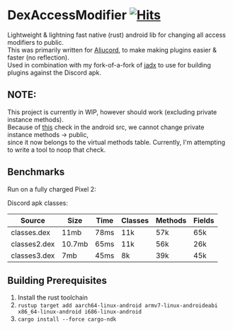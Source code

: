 # DexAccessModifier [![Hits](https://hits.seeyoufarm.com/api/count/incr/badge.svg?url=https%3A%2F%2Fgithub.com%2FDiamondMiner88%2FDexAccessModifier&count_bg=%2379C83D&title_bg=%23555555&icon=github.svg&icon_color=%23E7E7E7&title=views&edge_flat=true)](https://hits.seeyoufarm.com)

Lightweight & lightning fast native (rust) android lib for changing all access modifiers to public.\
This was primarily written for [Aliucord](https://github.com/Aliucord/Aliucord), to make making plugins easier &
faster (no reflection).\
Used in combination with my fork-of-a-fork of [jadx](https://github.com/DiamondMiner88/dex2jar/tree/make-public) to use
for building plugins against the Discord apk.

## NOTE:

This project is currently in WIP, however should work (excluding private instance methods).\
Because of [this](https://android.googlesource.com/platform/art/+/04be5f6/libdexfile/dex/dex_file_verifier.cc#3527)
check in the android src, we cannot change private instance methods -> public,\
since it now belongs to the virtual methods table. Currently, I'm attempting to write a tool to noop that check.

## Benchmarks

Run on a fully charged Pixel 2:

Discord apk classes:

| Source       | Size   | Time | Classes | Methods | Fields | 
|--------------|--------|------|---------|---------|--------|
| classes.dex  | 11mb   | 78ms | 11k     | 57k     | 65k    |
| classes2.dex | 10.7mb | 65ms | 11k     | 56k     | 26k    |
| classes3.dex | 7mb    | 45ms | 8k      | 39k     | 45k    |

## Building Prerequisites

1. Install the rust toolchain
2. `rustup target add aarch64-linux-android armv7-linux-androideabi x86_64-linux-android i686-linux-android`
3. `cargo install --force cargo-ndk`
